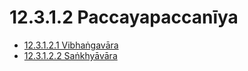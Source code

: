 

# 12.3.1.2 Paccayapaccanīya

* [12.3.1.2.1 Vibhaṅgavāra](12.3.1.2/12.3.1.2.1.md)
* [12.3.1.2.2 Saṅkhyāvāra](12.3.1.2/12.3.1.2.2.md)



